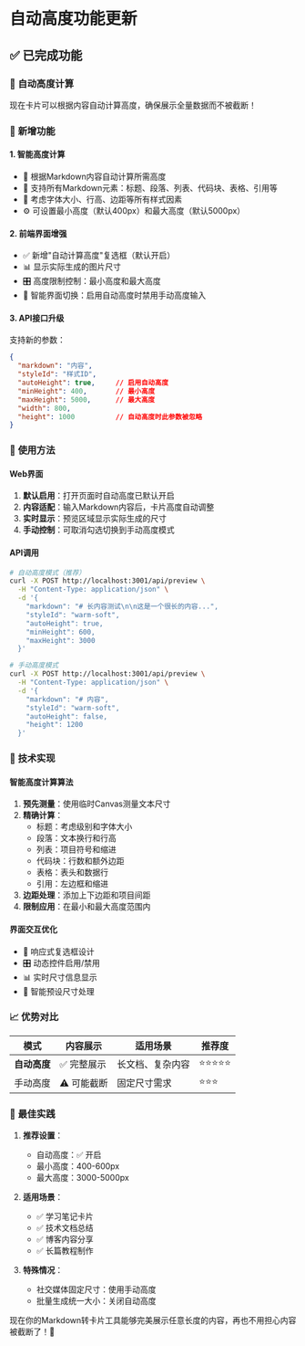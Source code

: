 # 自动高度功能更新

## ✅ 已完成功能

### 🎯 **自动高度计算**
现在卡片可以根据内容自动计算高度，确保展示全量数据而不被截断！

### 🚀 **新增功能**

#### 1. **智能高度计算**
- 📏 根据Markdown内容自动计算所需高度
- 📝 支持所有Markdown元素：标题、段落、列表、代码块、表格、引用等
- 🎨 考虑字体大小、行高、边距等所有样式因素
- ⚙️ 可设置最小高度（默认400px）和最大高度（默认5000px）

#### 2. **前端界面增强**
- ✅ 新增"自动计算高度"复选框（默认开启）
- 📊 显示实际生成的图片尺寸
- 🎛️ 高度限制控制：最小高度和最大高度
- 🔄 智能界面切换：启用自动高度时禁用手动高度输入

#### 3. **API接口升级**
支持新的参数：
```json
{
  "markdown": "内容",
  "styleId": "样式ID", 
  "autoHeight": true,     // 启用自动高度
  "minHeight": 400,       // 最小高度
  "maxHeight": 5000,      // 最大高度
  "width": 800,
  "height": 1000          // 自动高度时此参数被忽略
}
```

### 🎨 **使用方法**

#### Web界面
1. **默认启用**：打开页面时自动高度已默认开启
2. **内容适配**：输入Markdown内容后，卡片高度自动调整
3. **实时显示**：预览区域显示实际生成的尺寸
4. **手动控制**：可取消勾选切换到手动高度模式

#### API调用
```bash
# 自动高度模式（推荐）
curl -X POST http://localhost:3001/api/preview \
  -H "Content-Type: application/json" \
  -d '{
    "markdown": "# 长内容测试\n\n这是一个很长的内容...",
    "styleId": "warm-soft",
    "autoHeight": true,
    "minHeight": 600,
    "maxHeight": 3000
  }'

# 手动高度模式
curl -X POST http://localhost:3001/api/preview \
  -H "Content-Type: application/json" \
  -d '{
    "markdown": "# 内容",
    "styleId": "warm-soft", 
    "autoHeight": false,
    "height": 1200
  }'
```

### 🔧 **技术实现**

#### 智能高度计算算法
1. **预先测量**：使用临时Canvas测量文本尺寸
2. **精确计算**：
   - 标题：考虑级别和字体大小
   - 段落：文本换行和行高
   - 列表：项目符号和缩进
   - 代码块：行数和额外边距
   - 表格：表头和数据行
   - 引用：左边框和缩进
3. **边距处理**：添加上下边距和项目间距
4. **限制应用**：在最小和最大高度范围内

#### 界面交互优化
- 📱 响应式复选框设计
- 🎛️ 动态控件启用/禁用
- 📊 实时尺寸信息显示
- 🔄 智能预设尺寸处理

### 📈 **优势对比**

| 模式 | 内容展示 | 适用场景 | 推荐度 |
|------|----------|----------|---------|
| **自动高度** | ✅ 完整展示 | 长文档、复杂内容 | ⭐⭐⭐⭐⭐ |
| 手动高度 | ⚠️ 可能截断 | 固定尺寸需求 | ⭐⭐⭐ |

### 🎯 **最佳实践**

1. **推荐设置**：
   - 自动高度：✅ 开启
   - 最小高度：400-600px
   - 最大高度：3000-5000px

2. **适用场景**：
   - ✅ 学习笔记卡片
   - ✅ 技术文档总结
   - ✅ 博客内容分享
   - ✅ 长篇教程制作

3. **特殊情况**：
   - 社交媒体固定尺寸：使用手动高度
   - 批量生成统一大小：关闭自动高度

现在你的Markdown转卡片工具能够完美展示任意长度的内容，再也不用担心内容被截断了！🎉